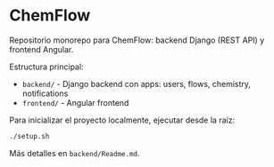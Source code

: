 # ChemFlow

Repositorio monorepo para ChemFlow: backend Django (REST API) y frontend Angular.

Estructura principal:

- `backend/` - Django backend con apps: users, flows, chemistry, notifications
- `frontend/` - Angular frontend

Para inicializar el proyecto localmente, ejecutar desde la raíz:

```bash
./setup.sh
```

Más detalles en `backend/Readme.md`.
